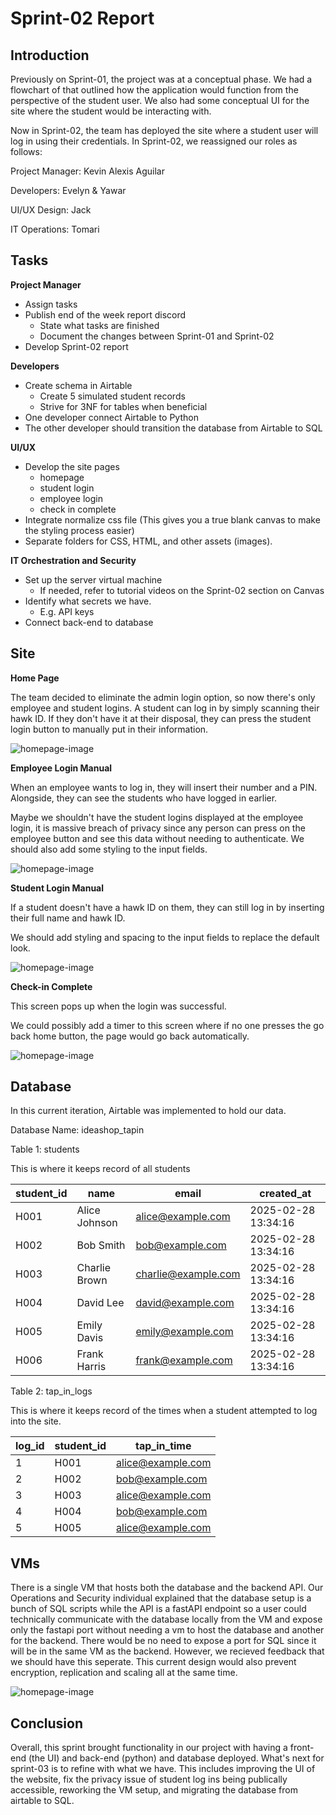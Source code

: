 # Sprint-02 Report

## Introduction

Previously on Sprint-01, the project was at a conceptual phase. We had a flowchart of that outlined how the application would function from the perspective of the student user. We also had some conceptual UI for the site where the student would be interacting with.

Now in Sprint-02, the team has deployed the site where a student user will log in using their credentials. In Sprint-02, we reassigned our roles as follows:


Project Manager: Kevin Alexis Aguilar


Developers: Evelyn & Yawar


UI/UX Design: Jack


IT Operations: Tomari


## Tasks


**Project Manager**
* Assign tasks
* Publish end of the week report discord
  * State what tasks are finished
  * Document the changes between Sprint-01 and Sprint-02
* Develop Sprint-02 report


**Developers**
* Create schema in Airtable
  * Create 5 simulated student records
  * Strive for 3NF for tables when beneficial
* One developer connect Airtable to Python
* The other developer should transition the database from Airtable to SQL


**UI/UX**
* Develop the site pages
  * homepage
  * student login
  * employee login
  * check in complete
* Integrate normalize css file (This gives you a true blank canvas to make the styling process easier)
* Separate folders for CSS, HTML, and other assets (images).


**IT Orchestration and Security**
* Set up the server virtual machine
  * If needed, refer to tutorial videos on the Sprint-02 section on Canvas
* Identify what secrets we have.
  * E.g. API keys
* Connect back-end to database


## Site


**Home Page**

The team decided to eliminate the admin login option, so now there's only employee and student logins. A student can log in by simply scanning their hawk ID. If they don't have it at their disposal, they can press the student login button to manually put in their information.


![homepage-image](../images/v1-homepage.png)


**Employee Login Manual**

When an employee wants to log in, they will insert their number and a PIN. Alongside, they can see the students who have logged in earlier.


Maybe we shouldn't have the student logins displayed at the employee login, it is massive breach of privacy since any person can press on the employee button and see this data without needing to authenticate. We should also add some styling to the input fields.


![homepage-image](../images/v1_employee_login_manual.PNG)

**Student Login Manual**

If a student doesn't have a hawk ID on them, they can still log in by inserting their full name and hawk ID.


We should add styling and spacing to the input fields to replace the default look.


![homepage-image](../images/V1_student_login_manual.PNG)


**Check-in Complete**

This screen pops up when the login was successful.


We could possibly add a timer to this screen where if no one presses the go back home button, the page would go back automatically.


![homepage-image](../images/v1_training_compete.PNG)


## Database

In this current iteration, Airtable was implemented to hold our data.


Database Name: ideashop_tapin

Table 1: students


This is where it keeps record of all students


| student_id  | name | email | created_at |
| ------------- | ------------- | ------------- | ------------- |
| H001  | Alice Johnson | alice@example.com | 2025-02-28 13:34:16 |
| H002  | Bob Smith | bob@example.com | 2025-02-28 13:34:16 |
| H003  | Charlie Brown | charlie@example.com | 2025-02-28 13:34:16 |
| H004  | David Lee | david@example.com | 2025-02-28 13:34:16 |
| H005  | Emily Davis | emily@example.com | 2025-02-28 13:34:16 |
| H006  | Frank Harris | frank@example.com | 2025-02-28 13:34:16 |


Table 2: tap_in_logs


This is where it keeps record of the times when a student attempted to log into the site.


| log_id  | student_id | tap_in_time |
| ------------- | ------------- | ------------- |
| 1  | H001  | alice@example.com | 2025-02-28 13:35:03 |
| 2  | H002  | bob@example.com | 2025-02-28 13:40:10 |
| 3  | H003  | alice@example.com | 2025-02-28 13:45:20 |
| 4  | H004  | bob@example.com | 2025-02-28 13:50:30 |
| 5  | H005  | alice@example.com | 2025-02-28 13:52:10 |


## VMs

There is a single VM that hosts both the database and the backend API. Our Operations and Security individual explained that the database setup is a bunch of SQL scripts while the API is a fastAPI endpoint so a user could technically communicate with the database locally from the VM and expose only the fastapi port without needing a vm to host the database and another for the backend. There would be no need to expose a port for SQL since it will be in the same VM as the backend. However, we recieved feedback that we should have this seperate. This current design would also prevent encryption, replication and scaling all at the same time.


![homepage-image](../images/vm_design_v1.PNG)


## Conclusion

Overall, this sprint brought functionality in our project with having a front-end (the UI) and back-end (python) and database deployed. What's next for sprint-03 is to refine with what we have. This includes improving the UI of the website, fix the privacy issue of student log ins being publically accessible, reworking the VM setup, and migrating the database from airtable to SQL. 